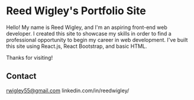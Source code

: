 # Reed Wigley's Portfolio Site

Hello! My name is Reed Wigley, and I'm an aspiring front-end web developer. I created this site to showcase my skills in order to find a professional opportunity to begin my career in web development. I've built this site using React.js, React Bootstrap, and basic HTML.

Thanks for visiting!

## Contact

rwigley55@gmail.com
linkedin.com/in/reedwigley/

